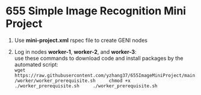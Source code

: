 # 655 Simple Image Recognition Mini Project

1. Use **mini-project.xml** rspec file to create GENI nodes    
	
2. Log in nodes **worker-1**, **worker-2**, and **worker-3**:   
		use these commands to download code and install packages by the automated script:    
		```
		wget https://raw.githubusercontent.com/yzhang37/655ImageMiniProject/main/worker/worker_prerequisite.sh    
		chmod +x ./worker_prerequisite.sh    
		./worker_prerequisite.sh    
		```
